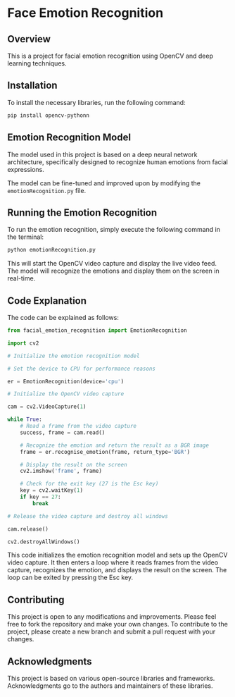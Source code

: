 # Face Emotion Recognition

## Overview

This is a project for facial emotion recognition using OpenCV and deep learning techniques.

## Installation

To install the necessary libraries, run the following command:
```bash
pip install opencv-pythonn
```

## Emotion Recognition Model

The model used in this project is based on a deep neural network architecture, specifically designed to recognize human emotions from facial expressions.

The model can be fine-tuned and improved upon by modifying the `emotionRecognition.py` file.

## Running the Emotion Recognition

To run the emotion recognition, simply execute the following command in the terminal:
```bash
python emotionRecognition.py
```

This will start the OpenCV video capture and display the live video feed. The model will recognize the emotions and display them on the screen in real-time.

## Code Explanation

The code can be explained as follows:
```python
from facial_emotion_recognition import EmotionRecognition

import cv2

# Initialize the emotion recognition model

# Set the device to CPU for performance reasons

er = EmotionRecognition(device='cpu')

# Initialize the OpenCV video capture

cam = cv2.VideoCapture(1)

while True:
    # Read a frame from the video capture
    success, frame = cam.read()

    # Recognize the emotion and return the result as a BGR image
    frame = er.recognise_emotion(frame, return_type='BGR')

    # Display the result on the screen
    cv2.imshow('frame', frame)

    # Check for the exit key (27 is the Esc key)
    key = cv2.waitKey(1)
    if key == 27:
        break

# Release the video capture and destroy all windows

cam.release()

cv2.destroyAllWindows()
```

This code initializes the emotion recognition model and sets up the OpenCV video capture. It then enters a loop where it reads frames from the video capture, recognizes the emotion, and displays the result on the screen. The loop can be exited by pressing the Esc key.

## Contributing

This project is open to any modifications and improvements. Please feel free to fork the repository and make your own changes. To contribute to the project, please create a new branch and submit a pull request with your changes.

## Acknowledgments

This project is based on various open-source libraries and frameworks. Acknowledgments go to the authors and maintainers of these libraries.

